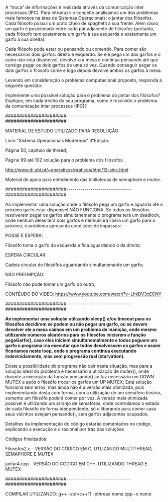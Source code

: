 A “troca” de informações é realizada através da comunicação inter processos (IPC). Para introduzir o conceito analisamos um dos problemas mais famosos na área de Sistemas Operacionais: o jantar dos filósofos.
Cada filósofo possui um prato cheio de spaghetti à sua frente. 
Além disso, um garfo é posicionado entre cada par adjacente de filósofos (portanto, cada filósofo tem exatamente um garfo à sua esquerda e exatamente um garfo à sua direita).

Cada filósofo pode estar ou pensando ou comendo. Para comer são necessários dois garfos: direito e esquerdo. 
Se ele pega um dos garfos e o outro não está disponível, devolve-o à mesa e continua pensando até que consiga pegar os dois garfos de uma só vez. 
Quando conseguir pegar os dois garfos o filósofo come e logo depois devolve ambos os garfos à mesa.

Levando em consideração o problema computacional proposto, responda á seguinte questão:

Implemente uma possível solução para o problema do jantar dos filósofos?
Explique, em cada trecho do seu programa, como é resolvido o problema da comunicação inter processos (IPC)?


######################--------------------------------######################


MATERIAL DE ESTUDO UTILIZADO PARA RESOLUÇÃO

Livro "Sistema Operacionais Modernos" 3°Edição:

Página 50, capítulo de thread;

Página 99 até 102 solução para o problema dos filósofos.


http://www.di.ubi.pt/~operativos/praticos/html/13-sinc.html

Material de apoio para entedimento das bibliotecas de semaphore e mutex.


######################--------------------------------######################


Ao implementar uma solução onde o filósofo pega um garfo e aguarda até o próximo garfo estar disponível NÂO FUNCIONA. Se todos os filosófos resolverem pegar os garfos simultanemante o programa terá um deadlock, onde nenhum deles terá dois garfos e nenhum irá libera um garfo para o próximo, o problema apresenta condições de impasses:


POSSE E ESPERA:

  Filosófo toma o garfo da esquerda e fica aguardando o da direita;
  
ESPERA CIRCULAR:

  Cadeia circular de filosófos aguardando simultanemante um garfo;
  
NÃO PREEMPÇÃO:

  Filósofo não pode tomar um garfo do outro;

CONTÉUDO DO VIDEO: https://www.youtube.com/watch?v=LhkDV3cECNY


######################--------------------------------######################


**Ao implementar uma solução utilizando sleep() e/ou timeout para os filosófos decidirem se podem ou não pegar um garfo, ou se devem devolver ele a mesa caimos em um 
problema de inanição, onde mesmo utilizando números aleatórios para os filosófos iniciarem a função pegaGarfo(), caso eles iniciem simultanemalmente e todos peguem um garfo o programa iria executar que todos devolvessem os garfos e assim ficariamos neste loop, onde o programa continua executando indevinidamente, mas sem progressão   real (starvation).**

Existe a possibilidade do programa não cair nesta situação, mas para a solução ideal do problema é necessário a utilização de mutex(), onde durante a execução da função pensando() se faz necessário um DOWN  MUTEX e após o filosófo trocar os garfos um UP MUTEX;
Está solução funciona sem erros, mas ainda não é a versão mais otimizada, pois implementando desta com forma, com a utilização de um semáforo binário, somente um filosófo poderá comer por vez.
A versão mais otimizada possível é utilizando um arranjo de semafóros, onde controlamos o estado de cada filosófo de forma idenpendente, só o liberando para comer caso seus vizinhos estejam pensando(), sem garfos adjacentes ocupados.

Detalhes da implementação do código estarão comentados no código, explicando a execução e o racional por trás das soluções

Códigos finalizados:


Filosofos2.c - VERSÃO DO CÓDIGO EM C, UTLIZANDO MULTITHREAD, SEMAPHORE E MUTEX


jantar4.cpp  - VERSÃO DO CÓDIGO EM C++, UTILIZANDO THREAD E MUTEX


######################--------------------------------######################

COMPILAR UTILIZANDO:
g++ -std=c++11 -pthread nome.cpp -o nome
